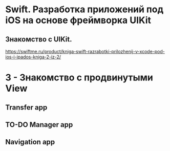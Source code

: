 # Swift. Разработка приложений под iOS на основе фреймворка UIKit
## Знакомство с UIKit.
https://swiftme.ru/product/kniga-swift-razrabotki-prilozhenij-v-xcode-pod-ios-i-ipados-kniga-2-iz-2/

# 3 - Знакомство с продвинутыми View
## Transfer app
## TO-DO Manager app
## Navigation app
